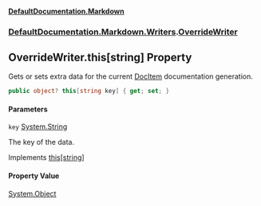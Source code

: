 #### [DefaultDocumentation.Markdown](index.md 'index')
### [DefaultDocumentation.Markdown.Writers](index.md#DefaultDocumentation.Markdown.Writers 'DefaultDocumentation.Markdown.Writers').[OverrideWriter](OverrideWriter.md 'DefaultDocumentation.Markdown.Writers.OverrideWriter')

## OverrideWriter.this[string] Property

Gets or sets extra data for the current [DocItem](https://github.com/Doraku/DefaultDocumentation/blob/master/documentation/api/DocItem.md 'DefaultDocumentation.Models.DocItem') documentation generation.

```csharp
public object? this[string key] { get; set; }
```
#### Parameters

<a name='DefaultDocumentation.Markdown.Writers.OverrideWriter.this[string].key'></a>

`key` [System.String](https://docs.microsoft.com/en-us/dotnet/api/System.String 'System.String')

The key of the data.

Implements [this[string]](https://github.com/Doraku/DefaultDocumentation/blob/master/documentation/api/IWriter.this[string].md 'DefaultDocumentation.Api.IWriter.Item(System.String)')

#### Property Value
[System.Object](https://docs.microsoft.com/en-us/dotnet/api/System.Object 'System.Object')